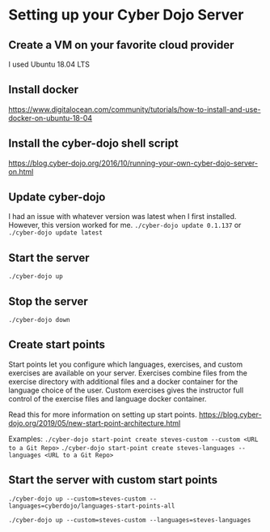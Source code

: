 # Setting up your Cyber Dojo Server

## Create a VM on your favorite cloud provider
I used Ubuntu 18.04 LTS

## Install docker
https://www.digitalocean.com/community/tutorials/how-to-install-and-use-docker-on-ubuntu-18-04

## Install the cyber-dojo shell script
https://blog.cyber-dojo.org/2016/10/running-your-own-cyber-dojo-server-on.html

## Update cyber-dojo
I had an issue with whatever version was latest when I first installed. However, this version worked for me.
`./cyber-dojo update 0.1.137` or `./cyber-dojo update latest`

## Start the server
`./cyber-dojo up`

## Stop the server
`./cyber-dojo down`

## Create start points
Start points let you configure which languages, exercises, and custom exercises are available on your server. Exercises combine files from the exercise directory with additional files and a docker container for the language choice of the user. Custom exercises gives the instructor full control of the exercise files and language docker container.

Read this for more information on setting up start points. https://blog.cyber-dojo.org/2019/05/new-start-point-architecture.html

Examples:
`./cyber-dojo start-point create steves-custom --custom <URL to a Git Repo>`
`./cyber-dojo start-point create steves-languages --languages <URL to a Git Repo>`

## Start the server with custom start points
`./cyber-dojo up --custom=steves-custom --languages=cyberdojo/languages-start-points-all`

`./cyber-dojo up --custom=steves-custom --languages=steves-languages`




